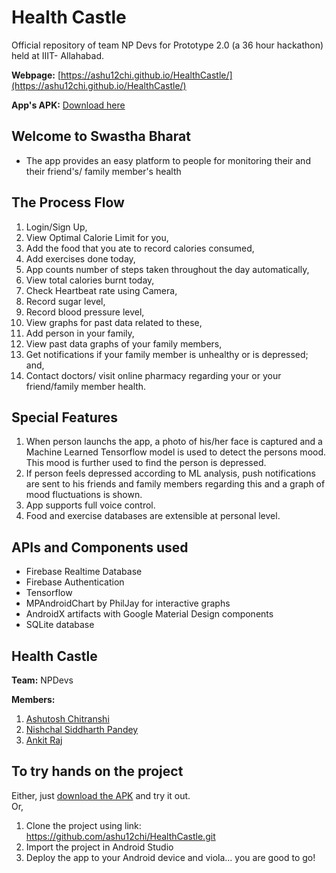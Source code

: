 # Health Castle

Official repository of team NP Devs for Prototype 2.0 (a 36 hour hackathon) held at IIIT- Allahabad.

**Webpage:** [https://ashu12chi.github.io/HealthCastle/](https://ashu12chi.github.io/HealthCastle/)

**App's APK:** [Download here](https://github.com/ashu12chi/HealthCastle/blob/master/HealthCastle.apk)


## Welcome to Swastha Bharat
- The app provides an easy platform to people for monitoring their and their friend's/ family member's health

## The Process Flow

1. Login/Sign Up,
2. View Optimal Calorie Limit for you,
3. Add the food that you ate to record calories consumed,
4. Add exercises done today,
5. App counts number of steps taken throughout the day automatically,
6. View total calories burnt today,
7. Check Heartbeat rate using Camera,
8. Record sugar level,
9. Record blood pressure level,
10. View graphs for past data related to these,
11. Add person in your family,
12. View past data graphs of your family members,
13. Get notifications if your family member is unhealthy or is depressed; and,
14. Contact doctors/ visit online pharmacy regarding your or your friend/family member health.

## Special Features

1. When person launchs the app, a photo of his/her face is captured and a Machine Learned Tensorflow model is used to detect the persons mood. This mood is further used to find the person is depressed.
2. If person feels depressed according to ML analysis, push notifications are sent to his friends and family members regarding this and a graph of mood fluctuations is shown.
3. App supports full voice control.
4. Food and exercise databases are extensible at personal level.

## APIs and Components used

- Firebase Realtime Database
- Firebase Authentication
- Tensorflow
- MPAndroidChart by PhilJay for interactive graphs
- AndroidX artifacts with Google Material Design components
- SQLite database

## Health Castle
**Team:** NPDevs

**Members:**

1. [Ashutosh Chitranshi](https://github.com/ashu12chi/)
2. [Nishchal Siddharth Pandey](https://github.com/nisiddharth/)
3. [Ankit Raj](https://github.com/rjankit/)

## To try hands on the project
Either, just [download the APK](https://github.com/ashu12chi/HealthCastle/blob/master/HealthCastle.apk) and try it out.
<br>
Or,
<br>
1. Clone the project using link: https://github.com/ashu12chi/HealthCastle.git
2. Import the project in Android Studio
3. Deploy the app to your Android device and viola... you are good to go!
